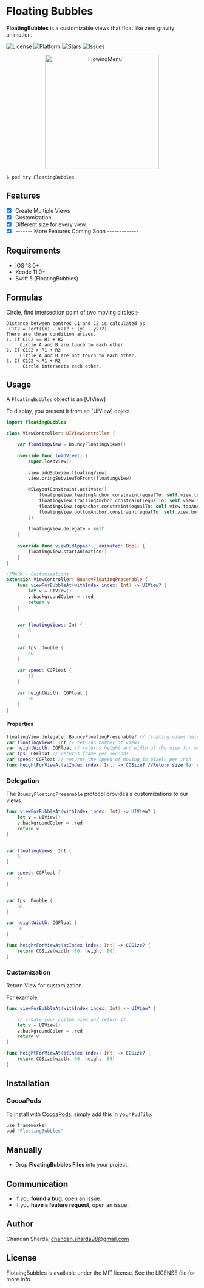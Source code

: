 # Floating Bubbles

**FloatingBubbles** is a customizable views that float like zero gravity animation.

![License](https://img.shields.io/github/license/chandansharda/FloatingBubbles)
![Platform](https://img.shields.io/cocoapods/p/FloatingBubbles)
![Stars](https://img.shields.io/github/stars/chandansharda/FloatingBubbles)
![Issues](https://img.shields.io/github/issues/chandansharda/FloatingBubbles)


<p align="center">
  <img src="https://raw.githubusercontent.com/chandansharda/FloatingBubbles/main/FloatingBubbles/GIF/demo.gif" alt="FlowingMenu" width="300"/>
</p>


```
$ pod try FloatingBubbles
```

## Features

- [x] Create Multiple Views
- [x] Customization
- [x] Different size for every view.
- [x] ------- More Features Coming Soon -------------

## Requirements

- iOS 13.0+
- Xcode 11.0+
- Swift 5 (FloatingBubbles)

## Formulas

Circle, find intersection point of two moving circles :-
```
Distance between centres C1 and C2 is calculated as
 C1C2 = sqrt((x1 - x2)2 + (y1 - y2)2).
There are three condition arises.
1. If C1C2 == R1 + R2
     Circle A and B are touch to each other.
2. If C1C2 > R1 + R2
     Circle A and B are not touch to each other.
3. If C1C2 < R1 + R2
      Circle intersects each other.
```

## Usage

A `FloatingBubbles` object is an [UIView]

To display, you present it from an [UIView] object.

```swift
import FloatingBubbles

class ViewController: UIViewController {

    var floatingView = BouncyFloatingViews()
    
    override func loadView() {
        super.loadView()
        
        view.addSubview(floatingView)
        view.bringSubviewToFront(floatingView)

        NSLayoutConstraint.activate([
            floatingView.leadingAnchor.constraint(equalTo: self.view.leadingAnchor),
            floatingView.trailingAnchor.constraint(equalTo: self.view.trailingAnchor),
            floatingView.topAnchor.constraint(equalTo: self.view.topAnchor),
            floatingView.bottomAnchor.constraint(equalTo: self.view.bottomAnchor)
        ])
        
        floatingView.delegate = self
    }
    
    override func viewDidAppear(_ animated: Bool) {
        floatingView.startAnimation()
    }
}

//MARK:- Customizations
extension ViewController: BouncyFloatingPresenable {
    func viewForBubbleAt(withIndex index: Int) -> UIView? {
        let v = UIView()
        v.backgroundColor = .red
        return v
    }
    
    
    var floatingViews: Int {
        6
    }
    
    var fps: Double {
        60
    }
    
    var speed: CGFloat {
        12
    }
    
    var heightWidth: CGFloat {
        50
    }
}


```

#### Properties

```swift
floatingView.delegate: BouncyFloatingPresenable? // floating views delegate
var floatingViews: Int // returns number of views
var heightWidth: CGFloat // returns height and width of the view for making a square
var fps: CGFloat // returns frame per seconds
var speed: CGFloat // returns the speed of moving in pixels per inch
func heightForViewAt(atIndex index: Int) -> CGSize? //Return size for every view if its nil then default (heightWidth)size is used
```

### Delegation

The `BouncyFloatingPresenable` protocol provides a customizations to our views.

```swift
func viewForBubbleAt(withIndex index: Int) -> UIView? {
    let v = UIView()
    v.backgroundColor = .red
    return v
}


var floatingViews: Int {
    6
}

var speed: CGFloat {
    12
}


var fps: Double {
    60
}

var heightWidth: CGFloat {
    50
}

func heightForViewAt(atIndex index: Int) -> CGSize? {
    return CGSize(width: 80, height: 80)
}
```

### Customization

Return View for customization.

For example,

```swift
func viewForBubbleAt(withIndex index: Int) -> UIView? {

    // create your custom view and return it
    let v = UIView()
    v.backgroundColor = .red
    return v
}

func heightForViewAt(atIndex index: Int) -> CGSize? {
    return CGSize(width: 80, height: 80)
}

```

## Installation

### CocoaPods
To install with [CocoaPods](http://cocoapods.org/), simply add this in your `Podfile`:
```ruby
use_frameworks!
pod "FloatingBubbles"
```

## Manually
- Drop **FloatingBubbles Files** into your project.


## Communication

- If you **found a bug**, open an issue.
- If you **have a feature request**, open an issue.

## Author

Chandan Sharda, chandan.sharda98@gmail.com

## License

FlotaingBubbles is available under the MIT license. See the LICENSE file for more info.
